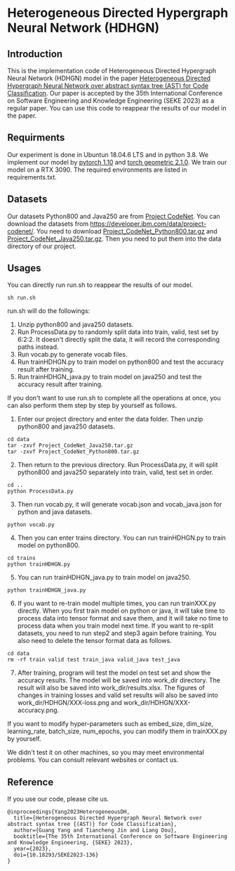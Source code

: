 # Heterogeneous Directed Hypergraph Neural Network (HDHGN)

## Introduction
This is the implementation code of Heterogeneous Directed Hypergraph Neural Network (HDHGN) model in the paper [Heterogeneous Directed Hypergraph Neural Network over abstract syntax tree (AST) for Code Classification](https://arxiv.org/abs/2305.04228). Our paper is accepted by the 35th International Conference on Software Engineering and Knowledge Engineering (SEKE 2023) as a regular paper. You can use this code to reappear the results of our model in the paper.

## Requirments
Our experiment is done in Ubuntun 18.04.6 LTS and in python 3.8. We implement our model by [pytorch 1.10](https://pytorch.org/docs/1.10/) and [torch geometric 2.1.0](https://pytorch-geometric.readthedocs.io/en/2.1.0/index.html). We train our model on a RTX 3090. The required environments are listed in requirements.txt.

## Datasets
Our datasets Python800 and Java250 are from [Project CodeNet](https://github.com/IBM/Project_CodeNet). You can download the datasets from <https://developer.ibm.com/data/project-codenet/>. You need to download [Project_CodeNet_Python800.tar.gz](https://dax-cdn.cdn.appdomain.cloud/dax-project-codenet/1.0.0/Project_CodeNet_Python800.tar.gz) and [Project_CodeNet_Java250.tar.gz](https://dax-cdn.cdn.appdomain.cloud/dax-project-codenet/1.0.0/Project_CodeNet_Java250.tar.gz). Then you need to put them into the data directory of our project.

## Usages
You can directly run run.sh to reappear the results of our model.
```
sh run.sh
```
run.sh will do the followings:
1. Unzip python800 and java250 datasets.
2. Run ProcessData.py to randomly split data into train, valid, test set by 6:2:2. It doesn't directly split the data, it will record the corresponding paths instead.
3. Run vocab.py to generate vocab files.
4. Run trainHDHGN.py to train model on python800 and test the accuracy result after training.
5. Run trainHDHGN_java.py to train model on java250 and test the accuracy result after training.

If you don't want to use run.sh to complete all the operations at once, you can also perform them step by step by yourself as follows.
1. Enter our project directory and enter the data folder. Then unzip python800 and java250 datasets.
```
cd data
tar -zxvf Project_CodeNet_Java250.tar.gz
tar -zxvf Project_CodeNet_Python800.tar.gz
```
2. Then return to the previous directory. Run ProcessData.py, it will split python800 and java250 separately into train, valid, test set in order.
```
cd ..
python ProcessData.py
```
3. Then run vocab.py, it will generate vocab.json and vocab_java.json for python and java datasets.
```
python vocab.py
```
4. Then you can enter trains directory. You can run trainHDHGN.py to train model on python800.
```
cd trains
python trainHDHGN.py
```
5. You can run trainHDHGN_java.py to train model on java250.
```
python trainHDHGN_java.py
```
6. If you want to re-train model multiple times, you can run trainXXX.py directly. When you first train model on python or java, it will take time to process data into tensor format and save them, and it will take no time to process data when you train model next time. If you want to re-split datasets, you need to run step2 and step3 again before training. You also need to delete the tensor format data as follows.
```
cd data
rm -rf train valid test train_java valid_java test_java
```
7. After training, program will test the model on test set and show the accuracy results. The model will be saved into work_dir directory. The result will also be saved into work_dir/results.xlsx. The figures of changes in training losses and valid set results will also be saved into work_dir/HDHGN/XXX-loss.png and work_dir/HDHGN/XXX-accuracy.png.

If you want to modify hyper-parameters such as embed_size, dim_size, learning_rate, batch_size, num_epochs, you can modify them in trainXXX.py by yourself.

We didn't test it on other machines, so you may meet environmental problems. You can consult relevant websites or contact us. 

## Reference
If you use our code, please cite us.
```
@inproceedings{Yang2023HeterogeneousDH,
  title={Heterogeneous Directed Hypergraph Neural Network over abstract syntax tree {(AST)} for Code Classification},
  author={Guang Yang and Tiancheng Jin and Liang Dou},
  booktitle={The 35th International Conference on Software Engineering and Knowledge Engineering, {SEKE} 2023},
  year={2023},
  doi={10.18293/SEKE2023-136}
}
```

